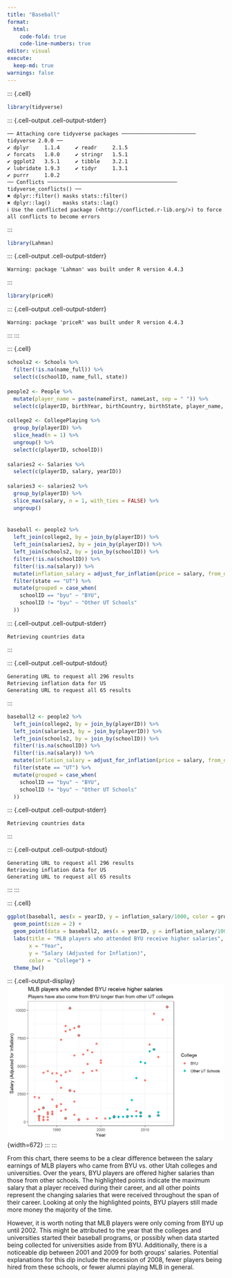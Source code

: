 ```yaml
---
title: "Baseball"
format: 
  html:
    code-fold: true
    code-line-numbers: true
editor: visual
execute: 
  keep-md: true
warnings: false
---
```



::: {.cell}

```{.r .cell-code}
library(tidyverse)
```

::: {.cell-output .cell-output-stderr}

```
── Attaching core tidyverse packages ──────────────────────── tidyverse 2.0.0 ──
✔ dplyr     1.1.4     ✔ readr     2.1.5
✔ forcats   1.0.0     ✔ stringr   1.5.1
✔ ggplot2   3.5.1     ✔ tibble    3.2.1
✔ lubridate 1.9.3     ✔ tidyr     1.3.1
✔ purrr     1.0.2     
── Conflicts ────────────────────────────────────────── tidyverse_conflicts() ──
✖ dplyr::filter() masks stats::filter()
✖ dplyr::lag()    masks stats::lag()
ℹ Use the conflicted package (<http://conflicted.r-lib.org/>) to force all conflicts to become errors
```


:::

```{.r .cell-code}
library(Lahman)
```

::: {.cell-output .cell-output-stderr}

```
Warning: package 'Lahman' was built under R version 4.4.3
```


:::

```{.r .cell-code}
library(priceR)
```

::: {.cell-output .cell-output-stderr}

```
Warning: package 'priceR' was built under R version 4.4.3
```


:::
:::

::: {.cell}

```{.r .cell-code}
schools2 <- Schools %>% 
  filter(!is.na(name_full)) %>% 
  select(c(schoolID, name_full, state))

people2 <- People %>% 
  mutate(player_name = paste(nameFirst, nameLast, sep = " ")) %>% 
  select(c(playerID, birthYear, birthCountry, birthState, player_name, weight, height, bats, throws))

college2 <- CollegePlaying %>%
  group_by(playerID) %>% 
  slice_head(n = 1) %>% 
  ungroup() %>% 
  select(c(playerID, schoolID))

salaries2 <- Salaries %>% 
  select(c(playerID, salary, yearID))

salaries3 <- salaries2 %>% 
  group_by(playerID) %>% 
  slice_max(salary, n = 1, with_ties = FALSE) %>% 
  ungroup()

  
baseball <- people2 %>% 
  left_join(college2, by = join_by(playerID)) %>% 
  left_join(salaries2, by = join_by(playerID)) %>%
  left_join(schools2, by = join_by(schoolID)) %>% 
  filter(!is.na(schoolID)) %>% 
  filter(!is.na(salary)) %>% 
  mutate(inflation_salary = adjust_for_inflation(price = salary, from_date = yearID, country = "US", to_date = 2021)) %>% 
  filter(state == "UT") %>% 
  mutate(grouped = case_when(
    schoolID == "byu" ~ "BYU",
    schoolID != "byu" ~ "Other UT Schools"
  ))
```

::: {.cell-output .cell-output-stderr}

```
Retrieving countries data
```


:::

::: {.cell-output .cell-output-stdout}

```
Generating URL to request all 296 results
Retrieving inflation data for US 
Generating URL to request all 65 results
```


:::

```{.r .cell-code}
baseball2 <- people2 %>% 
  left_join(college2, by = join_by(playerID)) %>% 
  left_join(salaries3, by = join_by(playerID)) %>%
  left_join(schools2, by = join_by(schoolID)) %>% 
  filter(!is.na(schoolID)) %>% 
  filter(!is.na(salary)) %>% 
  mutate(inflation_salary = adjust_for_inflation(price = salary, from_date = yearID, country = "US", to_date = 2021)) %>% 
  filter(state == "UT") %>% 
  mutate(grouped = case_when(
    schoolID == "byu" ~ "BYU",
    schoolID != "byu" ~ "Other UT Schools"
  ))
```

::: {.cell-output .cell-output-stderr}

```
Retrieving countries data
```


:::

::: {.cell-output .cell-output-stdout}

```
Generating URL to request all 296 results
Retrieving inflation data for US 
Generating URL to request all 65 results
```


:::
:::

::: {.cell}

```{.r .cell-code}
ggplot(baseball, aes(x = yearID, y = inflation_salary/1000, color = grouped)) +
  geom_point(size = 2) +
  geom_point(data = baseball2, aes(x = yearID, y = inflation_salary/1000), pch = 1, color = "black", size = 2.5) +
  labs(title = "MLB players who attended BYU receive higher salaries", subtitle = "Players have also come from BYU longer than from other UT colleges",
       x = "Year",
       y = "Salary (Adjusted for Inflation)",
       color = "College") +
  theme_bw()
```

::: {.cell-output-display}
![](Baseball_files/figure-html/unnamed-chunk-3-1.png){width=672}
:::
:::


From this chart, there seems to be a clear difference between the salary earnings of MLB players who came from BYU vs. other Utah colleges and universities. Over the years, BYU players are offered higher salaries than those from other schools. The highlighted points indicate the maximum salary that a player received during their career, and all other points represent the changing salaries that were received throughout the span of their career. Looking at only the highlighted points, BYU players still made more money the majority of the time.

However, it is worth noting that MLB players were only coming from BYU up until 2002. This might be attributed to the year that the colleges and universities started their baseball programs, or possibly when data started being collected for universities aside from BYU. Additionally, there is a noticeable dip between 2001 and 2009 for both groups' salaries. Potential explanations for this dip include the recession of 2008, fewer players being hired from these schools, or fewer alumni playing MLB in general.


